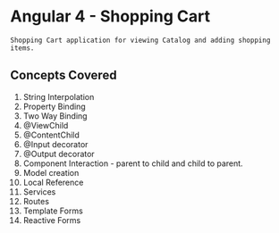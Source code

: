 # Angular 4 - Shopping Cart
 
    Shopping Cart application for viewing Catalog and adding shopping items.

## Concepts Covered

   1. String Interpolation
   2. Property Binding
   3. Two Way Binding
   4. @ViewChild
   5. @ContentChild
   6. @Input decorator
   7. @Output decorator
   8. Component Interaction - parent to child and child to parent.
   9. Model creation
   10. Local Reference   
   11. Services
   12. Routes
   13. Template Forms
   14. Reactive Forms
